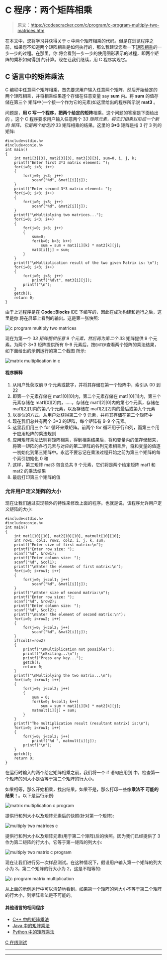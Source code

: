 # C 程序：两个矩阵相乘

> 原文：<https://codescracker.com/c/program/c-program-multiply-two-matrices.htm>

在本文中，您将学习并获得关于 c 中两个矩阵相乘的代码。但是在浏览程序之前，如果您不知道两个矩阵相乘是如何执行的，那么我建议您看一下[矩阵相乘](/nonprog/matrix-multiplication.htm)的一步一步的过程。在那里，你 将会看到一步一步的使用图形表示的过程，即两个矩阵的乘积如何得到 的计算。现在让我们继续，用 C 程序实现它。

## C 语言中的矩阵乘法

C 编程中任意两个矩阵相乘，首先要求用户输入任意两个矩阵，然后开始给定的两个矩阵相乘，并将相乘结果逐个存储在任意变量 say **sum** 内。将 **sum** 的值存储在第三个 矩阵中(一个接一个作为它的元素)如这里给出的程序所示说 **mat3** 。

问题是，**用 C 写一个程序，把两个给定的矩阵**相乘。这个问题的答案是下面给出的 。这个 C 程序要求用户输入任意两个 3*3 矩阵元素，将它们相乘以形成一个新的 矩阵，它是两个给定的 3*3 矩阵相乘的结果。这里的 **3*3** 矩阵是指 3 行 3 列的矩阵:

```
#include<stdio.h>
#include<conio.h>
int main()
{
    int mat1[3][3], mat2[3][3], mat3[3][3], sum=0, i, j, k;
    printf("Enter first 3*3 matrix element: ");
    for(i=0; i<3; i++)
    {
        for(j=0; j<3; j++)
            scanf("%d", &mat1[i][j]);
    }
    printf("Enter second 3*3 matrix element: ");
    for(i=0; i<3; i++)
    {
        for(j=0; j<3; j++)
            scanf("%d", &mat2[i][j]);
    }
    printf("\nMultiplying two matrices...");
    for(i=0; i<3; i++)
    {
        for(j=0; j<3; j++)
        {
            sum=0;
            for(k=0; k<3; k++)
                sum = sum + mat1[i][k] * mat2[k][j];
            mat3[i][j] = sum;
        }
    }
    printf("\nMultiplication result of the two given Matrix is: \n");
    for(i=0; i<3; i++)
    {
        for(j=0; j<3; j++)
            printf("%d\t", mat3[i][j]);
        printf("\n");
    }
    getch();
    return 0;
}
```

由于上述程序是在 **Code::Blocks** IDE 下编写的，因此在成功构建和运行之后，这里是你 将在屏幕上看到的输出。这是第一张快照:

![c program multiply two matrices](img/8d29e2405bd368c5f561f9815abf5680.png)

现在为第一个 3*3 矩阵提供任意 9 个元素，然后再为第二个 3*3 矩阵提供 9 个元素。为两个 3*3 矩阵提供所有 9-9 元素后，按`ENTER`查看两个矩阵的乘法结果，如下面给出的示例运行的第二个截图 所示:

![matrix multiplication in c](img/66b545e889976ef79ca4ab71ff909939.png)

#### 程序解释

1.  从用户处获取前 9 个元素或数字，并将其存储在第一个矩阵中，索引从 00 到 22
2.  即第一个元素存储在 mat1[0][0]内，第二个元素存储在 mat1[0][1]内，第三个元素存储在 mat1[0][2]内，.....，存储在 mat1[2][0]内的第七个元素，存储在 mat1[2][1]内的第八个元素，以及存储在 mat1[2][2]内的最后或第九个元素
3.  以类似的方式，从用户处获得第二个 9 元素，并将其存储在第二个矩阵中
4.  现在我们总共有两个 3*3 的矩阵，每个矩阵有 9-9 个元素。
5.  这里我们用三个 for 循环来乘矩阵。前两个 for 循环用于行和列，而第三个用于应用矩阵的乘法规则
6.  应用矩阵乘法法则将矩阵相乘，得到相乘结果后，将和变量内的值存储起来，将第一矩阵的各行元素与对应的第二矩阵的各列元素相乘后，将和变量的值逐一初始化到第三矩阵中。永远不要忘记在乘法过程开始之前为第三个矩阵的每个索引初始化 0 和
7.  这样，第三矩阵 mat3 包含总共 9 个元素，它们将是两个给定矩阵 mat1 和 mat2 的乘法结果
8.  最后打印第三个矩阵的值

### 允许用户定义矩阵的大小

现在让我们通过实现额外的特性来修改上面的程序。也就是说，该程序允许用户定义矩阵的大小:

```
#include<stdio.h>
#include<conio.h>
int main()
{
    int mat1[10][10], mat2[10][10], matmult[10][10];
    int row1, col1, row2, col2, i, j, k, sum;
    printf("Enter size of first matrix:\n");
    printf("Enter row size: ");
    scanf("%d", &row1);
    printf("Enter column size: ");
    scanf("%d", &col1);
    printf("\nEnter the element of first matrix:\n");
    for(i=0; i<row1; i++)
    {
        for(j=0; j<col1; j++)
            scanf("%d", &mat1[i][j]);
    }
    printf("\nEnter size of second matrix:\n");
    printf("Enter row size: ");
    scanf("%d", &row2);
    printf("Enter column size: ");
    scanf("%d", &col2);
    printf("\nEnter the element of second matrix:\n");
    for(i=0; i<row2; i++)
    {
        for(j=0; j<col2; j++)
            scanf("%d", &mat2[i][j]);
    }
    if(col1!=row2)
    {
        printf("\nMultiplication not possible!");
        printf("\nExiting...\n");
        printf("Press any key...");
        getch();
        return 0;
    }
    printf("\nMultiplying the two matrix...\n");
    for(i=0; i<row1; i++)
    {
        for(j=0; j<col2; j++)
        {
            sum = 0;
            for(k=0; k<col1; k++)
                sum = sum + mat1[i][k] * mat2[k][j];
            matmult[i][j] = sum;
        }
    }
    printf("The multiplication result (resultant matrix) is:\n");
    for(i=0; i<row1; i++)
    {
        for(j=0; j<col2; j++)
            printf("%d ", matmult[i][j]);
        printf("\n");
    }
    getch();
    return 0;
}
```

在运行时输入的两个给定矩阵相乘之前，我们将一个 if 语句应用到 中，检查第一个矩阵的列大小是否等于第二个矩阵的行大小。

如果相等，那么开始相乘，找出结果。如果不是，那么打印一些像**乘法不 可能的结果！**。以下是运行示例:

![matrix multiplication c program](img/1265e10e56ac06f6d172c013b1fd719f.png)

提供行和列大小以及矩阵元素后的快照(针对第一个矩阵):

![multiply two matrices c](img/ba374bfcff28e957fe14ab58cd8e78e2.png)

提供行和列大小以及矩阵元素(用于第二个矩阵)后的快照。因为我们已经提供了 3 作为第二矩阵的行大小，它等于第一矩阵的列大小:

![multiply two matrix c program](img/653adee20897f96e247993f8cf2143e3.png)

现在让我们进行另一次样品测试。在这种情况下，假设用户输入第一个矩阵的列大小为 3，第二个矩阵的行大小为 2，这是不相等的:

![c program matrix multiplication](img/f1dab0ba62180ab226adfd7192b5ce41.png)

从上面的示例运行中可以清楚地看到，如果第一个矩阵的列大小不等于第二个矩阵的行大小，则矩阵乘法是不可能的。

#### 其他语言的相同程序

*   [C++ 中的矩阵乘法](/cpp/program/cpp-program-multiply-two-matrices.htm)
*   [Java 中的矩阵乘法](/java/program/java-program-multiply-two-matrices.htm)
*   [Python 中的矩阵乘法](/python/program/python-program-matrix-multiplication.htm)

[C 在线测试](/exam/showtest.php?subid=2)

* * *

* * *